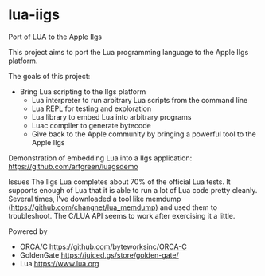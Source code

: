 # lua-iigs
Port of LUA to the Apple IIgs

This project aims to port the Lua programming language to the Apple IIgs platform. 

The goals of this project:
- Bring Lua scripting to the IIgs platform
    - Lua interpreter to run arbitrary Lua scripts from the command line
    - Lua REPL for testing and exploration
    - Lua library to embed Lua into arbitrary programs
    - Luac compiler to generate bytecode
    - Give back to the Apple community by bringing a powerful tool to the Apple IIgs

Demonstration of embedding Lua into a IIgs application: https://github.com/artgreen/luagsdemo

Issues
The IIgs Lua completes about 70% of the official Lua tests.  It supports enough of Lua that it is able to run a lot of Lua code pretty cleanly. Several times, I've downloaded a tool like memdump (https://github.com/changnet/lua_memdump) and used them to troubleshoot.  The C/LUA API seems to work after exercising it a little.

Powered by
- ORCA/C https://github.com/byteworksinc/ORCA-C
- GoldenGate https://juiced.gs/store/golden-gate/
- Lua https://www.lua.org
